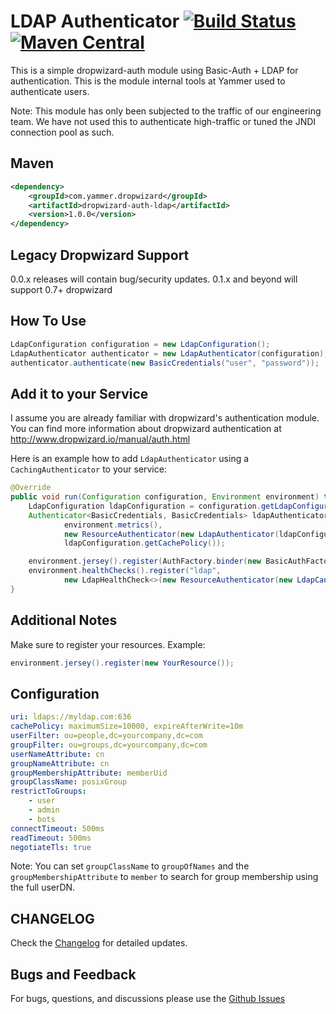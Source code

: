 LDAP Authenticator [![Build Status](https://travis-ci.org/yammer/dropwizard-auth-ldap.svg)](https://travis-ci.org/yammer/dropwizard-auth-ldap) [![Maven Central](https://maven-badges.herokuapp.com/maven-central/com.yammer.dropwizard/dropwizard-auth-ldap/badge.svg)](https://maven-badges.herokuapp.com/maven-central/com.yammer.dropwizard/dropwizard-auth-ldap)
==================

This is a simple dropwizard-auth module using Basic-Auth + LDAP for authentication. This is the module internal tools at Yammer
used to authenticate users.

Note: This module has only been subjected to the traffic of our engineering team. We have not used this to authenticate high-traffic or
tuned the JNDI connection pool as such.

Maven
-----
   
```xml
<dependency>
    <groupId>com.yammer.dropwizard</groupId>
    <artifactId>dropwizard-auth-ldap</artifactId>
    <version>1.0.0</version>
</dependency>
```

Legacy Dropwizard Support
------------------
0.0.x releases will contain bug/security updates.
0.1.x and beyond will support 0.7+ dropwizard

How To Use
----------

```java
LdapConfiguration configuration = new LdapConfiguration();
LdapAuthenticator authenticator = new LdapAuthenticator(configuration);
authenticator.authenticate(new BasicCredentials("user", "password"));
```

Add it to your Service
----------------------

I assume you are already familiar with dropwizard's authentication module.
You can find more information about dropwizard authentication at http://www.dropwizard.io/manual/auth.html

Here is an example how to add `LdapAuthenticator` using a `CachingAuthenticator` to your service:

```java
@Override
public void run(Configuration configuration, Environment environment) throws Exception {
    LdapConfiguration ldapConfiguration = configuration.getLdapConfiguration();
    Authenticator<BasicCredentials, BasicCredentials> ldapAuthenticator = new CachingAuthenticator<>(
            environment.metrics(),
            new ResourceAuthenticator(new LdapAuthenticator(ldapConfiguration)),
            ldapConfiguration.getCachePolicy());

    environment.jersey().register(AuthFactory.binder(new BasicAuthFactory<>(ldapAuthenticator, "realm", BasicCredentials.class));
    environment.healthChecks().register("ldap",
            new LdapHealthCheck<>(new ResourceAuthenticator(new LdapCanAuthenticate(ldapConfiguration))));
}
```

Additional Notes
----------------------

Make sure to register your resources. Example:

```java
environment.jersey().register(new YourResource());
```
Configuration
-------------

```yml
uri: ldaps://myldap.com:636
cachePolicy: maximumSize=10000, expireAfterWrite=10m
userFilter: ou=people,dc=yourcompany,dc=com
groupFilter: ou=groups,dc=yourcompany,dc=com
userNameAttribute: cn
groupNameAttribute: cn
groupMembershipAttribute: memberUid
groupClassName: posixGroup
restrictToGroups:
    - user
    - admin
    - bots
connectTimeout: 500ms
readTimeout: 500ms
negotiateTls: true
```

Note: You can set `groupClassName` to `groupOfNames` and the `groupMembershipAttribute` to `member` to search for group membership using the full userDN.

CHANGELOG
---------
Check the [Changelog](https://github.com/yammer/dropwizard-auth-ldap/blob/master/CHANGELOG.md) for detailed updates.

Bugs and Feedback
-----------------
For bugs, questions, and discussions please use the [Github Issues](https://github.com/yammer/dropwizard-auth-ldap/issues)
